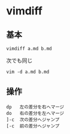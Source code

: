 
# vimdiff


## 基本

```
vimdiff a.md b.md
```

次でも同じ

```
vim -d a.md b.md
```


## 操作

```
dp   左の差分を右へマージ
do   右の差分を左へマージ
]-c  次の差分へジャンプ
[-c  前の差分へジャンプ
```



